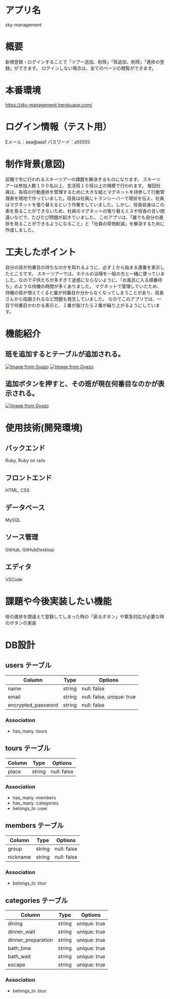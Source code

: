 # アプリ名
sky-management

# 概要
新規登録・ログインすることで「ツアー追加、削除」「班追加、削除」「進捗の登録」ができます。
ログインしない場合は、全てのページの閲覧ができます。

# 本番環境
https://sky-management.herokuapp.com/

# ログイン情報（テスト用）
Eメール：aaa@aaa1
パスワード：a55555

# 制作背景(意図)
前職で冬に行われるスキーツアーの課題を解決するものになります。
スキーツアーは参加人数１００名以上、生活班１０班以上の規模で行われます。
毎回社員は、各班の行動進捗を管理するために大きな紙とマグネットを持参して行動管理表を現地で作っていました。班長は社員にトランシーバーで現状を伝え、社員はマグネットを張り替えるという作業をしていました。しかし、班長自身はこの表を見ることができないため、社員のマグネットの張り替えミスや班長の言い間違いなどで、たびたび問題が起きていました。
このアプリは、「誰でも自分の進捗を見ることができるようになること」と「社員の荷物削減」を解決するために作成しました。

# 工夫したポイント
自分の班が何番目の待ちなのかを知れるように、必ず１から始まる連番を表示したところです。
スキーツアーでは、ホテルの浴場を一般の方と一緒に使っていました。なので子供たちが多すぎて迷惑にならないように、「お風呂に入る順番待ち」のような待機の時間が多くありました。
マグネットで管理していたため、待機の班が増えてくると誰が何番目か分からなくなってしまうことがあり、班長さんから指摘されるなど問題も発生していました。
なのでこのアプリでは、一目で何番目かわかる表示と、１番が抜けたら２番が繰り上がるようにしています。

# 機能紹介
## 班を追加するとテーブルが追加される。
[![Image from Gyazo](https://i.gyazo.com/4a75bb0762934cf57a0fb7ccdfaee4b2.png)](https://gyazo.com/4a75bb0762934cf57a0fb7ccdfaee4b2)
[![Image from Gyazo](https://i.gyazo.com/9ada3301650f474ecc34651b39762bc4.png)](https://gyazo.com/9ada3301650f474ecc34651b39762bc4)

## 追加ボタンを押すと、その班が現在何番目なのかが表示される。
[![Image from Gyazo](https://i.gyazo.com/1d3fc12c523d1fee2521b45507ec4b93.gif)](https://gyazo.com/1d3fc12c523d1fee2521b45507ec4b93)

# 使用技術(開発環境)
## バックエンド
Ruby, Ruby on rails
## フロントエンド
HTML, CSS
## データベース
MySQL
## ソース管理
GitHub, GitHubDesktop
## エディタ
VSCode

# 課題や今後実装したい機能
班の進捗を間違えて登録してしまった時の「戻るボタン」や緊急対応が必要な時のボタンの実装

# DB設計

## users テーブル
| Column             | Type   | Options     |
| ------------------ | ------ | ----------- |
| name               | string | null: false |
| email              | string | null: false, unique: true|
| encrypted_password | string | null: false |
### Association
- has_many :tours

## tours テーブル
| Column | Type   | Options     |
| ------ | ------ | ----------- |
| place  | string | null: false |
### Association
- has_many :members
- has_many :categories
- belongs_to :user

## members テーブル
| Column   | Type   | Options     |
| -------- | ------ | ----------- |
| group    | string | null: false |
| nickname | string | null: false |
### Association
- belongs_to :tour

## categories テーブル
| Column             | Type   | Options      |
| ------------------ | ------ | ------------ |
| dining             | string | unique: true |
| dinner_wait        | string | unique: true |
| dinner_preparation | string | unique: true |
| bath_time          | string | unique: true |
| bath_wait          | string | unique: true |
| escape             | string | unique: true |
### Association
- belongs_to :tour